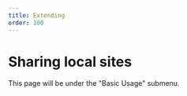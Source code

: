 ```yaml
---
title: Extending
order: 100
---
```


# Sharing local sites

This page will be under the "Basic Usage" submenu.